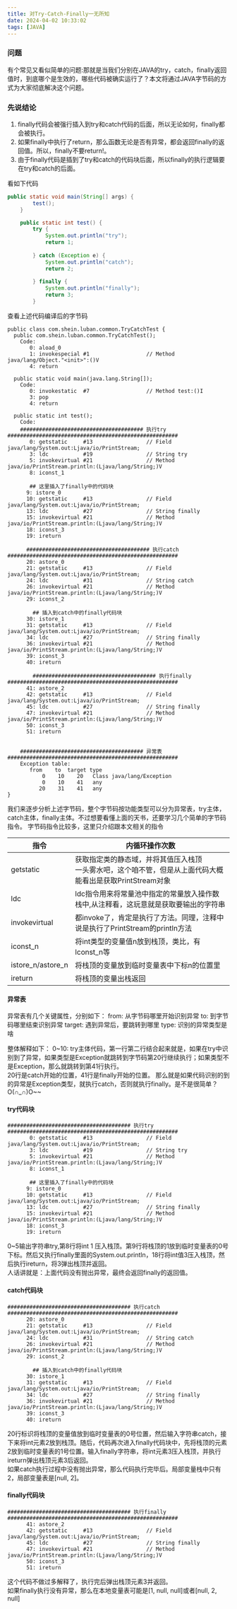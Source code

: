 ```yaml
---
title: 对Try-Catch-Finally一无所知
date: 2024-04-02 10:33:02
tags: [JAVA]
---
```

### 问题
有个常见又看似简单的问题:那就是当我们分别在JAVA的try，catch，finally返回值时，到底哪个是生效的，哪些代码被确实运行了？本文将通过JAVA字节码的方式为大家彻底解决这个问题。


### 先说结论
1. finally代码会被强行插入到try和catch代码的后面，所以无论如何，finally都会被执行。
2. 如果finally中执行了return，那么函数无论是否有异常，都会返回finally的返回值。所以，finally不要return!。
3. 由于finally代码是插到了try和catch的代码块后面，所以finally的执行逻辑要在try和catch的后面。


看如下代码
```java
public static void main(String[] args) {
        test();
    }

    public static int test() {
        try {
            System.out.println("try");
            return 1;
            
        } catch (Exception e) {
            System.out.println("catch");
            return 2;
            
        } finally {
            System.out.println("finally");
            return 3;
        }
```

查看上述代码编译后的字节码
```shell
public class com.shein.luban.common.TryCatchTest {
  public com.shein.luban.common.TryCatchTest();
    Code:
       0: aload_0
       1: invokespecial #1                  // Method java/lang/Object."<init>":()V
       4: return

  public static void main(java.lang.String[]);
    Code:
       0: invokestatic  #7                  // Method test:()I
       3: pop
       4: return

  public static int test();
    Code:
    ####################################### 执行try ######################################################
       0: getstatic     #13                 // Field java/lang/System.out:Ljava/io/PrintStream;
       3: ldc           #19                 // String try
       5: invokevirtual #21                 // Method java/io/PrintStream.println:(Ljava/lang/String;)V
       8: iconst_1

       ## 这里插入了finally中的代码块
      9: istore_0
      10: getstatic     #13                 // Field java/lang/System.out:Ljava/io/PrintStream;
      13: ldc           #27                 // String finally
      15: invokevirtual #21                 // Method java/io/PrintStream.println:(Ljava/lang/String;)V
      18: iconst_3
      19: ireturn

      ####################################### 执行catch ######################################################
      20: astore_0
      21: getstatic     #13                 // Field java/lang/System.out:Ljava/io/PrintStream;
      24: ldc           #31                 // String catch
      26: invokevirtual #21                 // Method java/io/PrintStream.println:(Ljava/lang/String;)V
      29: iconst_2

        ## 插入到catch中的finally代码块
      30: istore_1
      31: getstatic     #13                 // Field java/lang/System.out:Ljava/io/PrintStream;
      34: ldc           #27                 // String finally
      36: invokevirtual #21                 // Method java/io/PrintStream.println:(Ljava/lang/String;)V
      39: iconst_3
      40: ireturn

        ####################################### 执行finally ######################################################
      41: astore_2
      42: getstatic     #13                 // Field java/lang/System.out:Ljava/io/PrintStream;
      45: ldc           #27                 // String finally
      47: invokevirtual #21                 // Method java/io/PrintStream.println:(Ljava/lang/String;)V
      50: iconst_3
      51: ireturn


    ####################################### 异常表 ######################################################
    Exception table:
       from    to  target type
           0    10    20   Class java/lang/Exception
           0    10    41   any
          20    31    41   any
}

```

我们来逐步分析上述字节码，整个字节码按功能类型可以分为异常表，try主体，catch主体，finally主体。不过想要看懂上面的天书，还要学习几个简单的字节码指令。
字节码指令比较多，这里只介绍跟本文相关的指令

| 指令 | 内循环操作次数 |
| --- | --- |
| getstatic | 获取指定类的静态域，并将其值压入栈顶<br/> 一头雾水吧，这个咱不管，但是从上面代码大概能看出是获取PrintStream对象 |
| ldc | ldc指令用来将常量池中指定的常量放入操作数栈中,从注释看，这玩意就是获取要输出的字符串 |
| invokevirtual | 都invoke了，肯定是执行了方法。同理，注释中说是执行了PrintStream的println方法 |
| iconst_n | 将int类型的变量值n放到栈顶，类比，有lconst_n等 |
| istore_n/astore_n | 将栈顶的变量放到临时变量表中下标n的位置里 |
| ireturn | 将栈顶的变量出栈返回 |

#### 异常表
异常表有几个关键属性，分别如下：
  from: 从字节码哪里开始识别异常
  to:   到字节码哪里结束识别异常
  target: 遇到异常后，要跳转到哪里
  type: 识别的异常类型是啥

整体解释如下：
0~10: try主体代码，第一行第二行结合起来就是，如果在try中识别到了异常，如果类型是Exception就跳转到字节码第20行继续执行；如果类型不是Exception，那么就跳转到第41行执行。  
20行是catch开始的位置，41行是finally开始的位置。
那么就是如果代码识别的到的异常是Exception类型，就执行catch，否则就执行finally。是不是很简单？O(∩_∩)O~~


#### try代码块

```shell
####################################### 执行try ######################################################
       0: getstatic     #13                 // Field java/lang/System.out:Ljava/io/PrintStream;
       3: ldc           #19                 // String try
       5: invokevirtual #21                 // Method java/io/PrintStream.println:(Ljava/lang/String;)V
       8: iconst_1

       ## 这里插入了finally中的代码块
      9: istore_0
      10: getstatic     #13                 // Field java/lang/System.out:Ljava/io/PrintStream;
      13: ldc           #27                 // String finally
      15: invokevirtual #21                 // Method java/io/PrintStream.println:(Ljava/lang/String;)V
      18: iconst_3
      19: ireturn
```
0~5输出字符串try,第8行将int 1 压入栈顶。第9行将栈顶的1放到临时变量表的0号下标。然后又执行finally里面的System.out.println，18行将int值3压入栈顶，然后执行ireturn，将3弹出栈顶并返回。  
人话讲就是：上面代码没有抛出异常，最终会返回finally的返回值。


#### catch代码块

```shell
####################################### 执行catch ######################################################
      20: astore_0
      21: getstatic     #13                 // Field java/lang/System.out:Ljava/io/PrintStream;
      24: ldc           #31                 // String catch
      26: invokevirtual #21                 // Method java/io/PrintStream.println:(Ljava/lang/String;)V
      29: iconst_2

        ## 插入到catch中的finally代码块
      30: istore_1
      31: getstatic     #13                 // Field java/lang/System.out:Ljava/io/PrintStream;
      34: ldc           #27                 // String finally
      36: invokevirtual #21                 // Method java/io/PrintStream.println:(Ljava/lang/String;)V
      39: iconst_3
      40: ireturn
```
20行标识将栈顶的变量值放到临时变量表的0号位置，然后输入字符串catch，接下来将int元素2放到栈顶。随后，代码再次进入finally代码块中，先将栈顶的元素2放到临时变量表的1号位置。输入finally字符串，将int元素3压入栈顶，并执行ireturn弹出栈顶元素3后返回。  
如果catch执行过程中没有抛出异常，那么代码执行完毕后。局部变量栈中只有2，局部变量表是[null, 2]。

#### finally代码块

```shell
####################################### 执行finally ######################################################
      41: astore_2
      42: getstatic     #13                 // Field java/lang/System.out:Ljava/io/PrintStream;
      45: ldc           #27                 // String finally
      47: invokevirtual #21                 // Method java/io/PrintStream.println:(Ljava/lang/String;)V
      50: iconst_3
      51: ireturn
```
这个代码不做过多解释了，执行完后弹出栈顶元素3并返回。   
如果finally执行没有异常，那么在本地变量表可能是[1, null, null]或者[null, 2, null]


